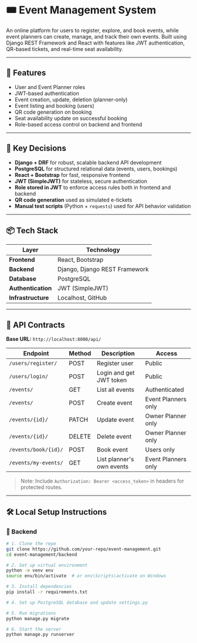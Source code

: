 # 🎟️ Event Management System

An online platform for users to register, explore, and book events, while event planners can create, manage, and track their own events. Built using Django REST Framework and React with features like JWT authentication, QR-based tickets, and real-time seat availability.

---

## 🚀 Features

- User and Event Planner roles
- JWT-based authentication
- Event creation, update, deletion (planner-only)
- Event listing and booking (users)
- QR code generation on booking
- Seat availability update on successful booking
- Role-based access control on backend and frontend

---

## 🧠 Key Decisions

- **Django + DRF** for robust, scalable backend API development
- **PostgreSQL** for structured relational data (events, users, bookings)
- **React + Bootstrap** for fast, responsive frontend
- **JWT (SimpleJWT)** for stateless, secure authentication
- **Role stored in JWT** to enforce access rules both in frontend and backend
- **QR code generation** used as simulated e-tickets
- **Manual test scripts** (Python + `requests`) used for API behavior validation

---

## 📦 Tech Stack

| Layer              | Technology                    |
|--------------------|-------------------------------|
| **Frontend**       | React, Bootstrap              |
| **Backend**        | Django, Django REST Framework |
| **Database**       | PostgreSQL                    |
| **Authentication** | JWT (SimpleJWT)               |
| **Infrastructure** | Localhost, GitHub             |

---

## 📘 API Contracts

**Base URL:** `http://localhost:8000/api/`

| Endpoint                     | Method | Description                        | Access                |
|-----------------------------|--------|------------------------------------|------------------------|
| `/users/register/`          | POST   | Register user                      | Public                 |
| `/users/login/`             | POST   | Login and get JWT token            | Public                 |
| `/events/`                  | GET    | List all events                    | Authenticated          |
| `/events/`                  | POST   | Create event                       | Event Planners only    |
| `/events/{id}/`             | PATCH  | Update event                       | Owner Planner only     |
| `/events/{id}/`             | DELETE | Delete event                       | Owner Planner only     |
| `/events/book/{id}/`        | POST   | Book event                         | Users only             |
| `/events/my-events/`        | GET    | List planner's own events          | Event Planners only    |

> Note: Include `Authorization: Bearer <access_token>` in headers for protected routes.

---

## 🛠️ Local Setup Instructions

### 🔧 Backend

```bash
# 1. Clone the repo
git clone https://github.com/your-repo/event-management.git
cd event-management/backend

# 2. Set up virtual environment
python -m venv env
source env/bin/activate  # or env\Scripts\activate on Windows

# 3. Install dependencies
pip install -r requirements.txt

# 4. Set up PostgreSQL database and update settings.py

# 5. Run migrations
python manage.py migrate

# 6. Start the server
python manage.py runserver
